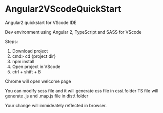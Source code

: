 # Angular2VScodeQuickStart
Angular2 quickstart for VScode IDE

Dev environment using Angular 2, TypeScript and SASS for VScode

Steps:

1) Download project
2) cmd> cd {project dir}
3) npm install
4) Open project in VScode
5) ctrl + shift + B

Chrome will open welcome page

You can modify scss file and it will generate css file in css\ folder
TS file will generate .js and .map.js file in dist\ folder

Your change will immideately reflected in browser. 
